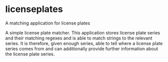 # licenseplates
A matching application for license plates

A simple license plate matcher. This application stores license plate series and their matching regexes and is able to match strings to the relevant series. It is therefore, given enough series, able to tell where a license plate series comes from and can additionally provide further information about the license plate series.
